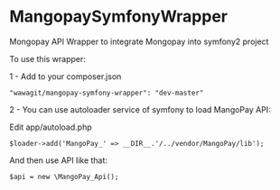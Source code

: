 MangopaySymfonyWrapper
======================

Mongopay API Wrapper to integrate Mongopay into symfony2 project


To use this wrapper:

1 - Add to your composer.json

    "wawagit/mangopay-symfony-wrapper": "dev-master"


2 - You can use autoloader service of symfony to load MangoPay API:

Edit app/autoload.php

    $loader->add('MangoPay_' => __DIR__.'/../vendor/MangoPay/lib');


And then use API like that:

    $api = new \MangoPay_Api();
